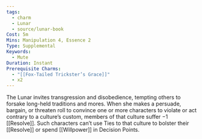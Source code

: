 ```yaml
---
tags:
  - charm
  - Lunar
  - source/lunar-book
Cost: 5m
Mins: Manipulation 4, Essence 2
Type: Supplemental
Keywords:
  - Mute
Duration: Instant
Prerequisite Charms:
  - "[[Fox-Tailed Trickster’s Grace]]"
  - x2
---
```

The Lunar invites transgression and disobedience, tempting others to forsake long-held traditions and mores. When she makes a persuade, bargain, or threaten roll to convince one or more characters to violate or act contrary to a culture’s custom, members of that culture suffer −1 [[Resolve]]. Such characters can’t use Ties to that culture to bolster their [[Resolve]] or spend [[Willpower]] in Decision Points.